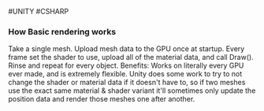 #UNITY #CSHARP 

### How Basic rendering works

Take a single mesh. Upload mesh data to the GPU once at startup. Every frame set the shader to use, upload all of the material data, and call Draw(). Rinse and repeat for every object. Benefits: Works on literally every GPU ever made, and is extremely flexible. Unity does some work to try to not change the shader or material data if it doesn't have to, so if two meshes use the exact same material & shader variant it'll sometimes only update the position data and render those meshes one after another.
